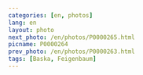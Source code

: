 ```yaml
---
categories: [en, photos]
lang: en
layout: photo
next_photo: /en/photos/P0000265.html
picname: P0000264
prev_photo: /en/photos/P0000263.html
tags: [Baska, Feigenbaum]
---
```


